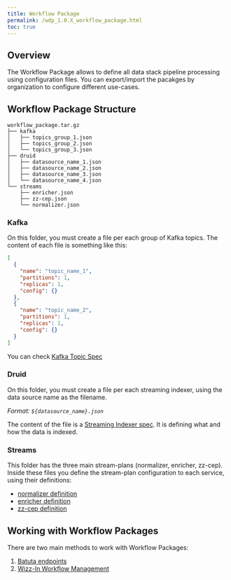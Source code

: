 ```yaml
---
title: Workflow Package
permalink: /wdp_1.0.X_workflow_package.html
toc: true
---
```


## Overview

The Workflow Package allows to define all data stack pipeline processing using configuration files. You can export/import the pacakges by organization to configure different use-cases.

## Workflow Package Structure

```
workflow_package.tar.gz
├── kafka
│   ├── topics_group_1.json
│   ├── topics_group_2.json
│   └── topics_group_3.json
├── druid
│   ├── datasource_name_1.json
│   ├── datasource_name_2.json
│   ├── datasource_name_3.json
│   └── datasource_name_4.json
└── streams
    ├── enricher.json
    ├── zz-cep.json
    └── normalizer.json
```

### Kafka

On this folder, you must create a file per each group of Kafka topics. The content of each file is something like this:

```json
[
  {
    "name": "topic_name_1",
    "partitions": 1,
    "replicas": 1,
    "config": {}
  },
  {
    "name": "topic_name_2",
    "partitions": 1,
    "replicas": 1,
    "config": {}
  }
]
```

You can check [Kafka Topic Spec](./wdp_1.0.X_batuta_kafka.html)


### Druid

On this folder, you must create a file per each streaming indexer, using the data source name as the filename.

*Format: `${datasource_name}.json`*

The content of the file is a [Streaming Indexer spec](./wdp_1.0.X_indexer_index.html#stream-indexing). It is defining what and how the data is indexed.

### Streams

This folder has the three main stream-plans (normalizer, enricher, zz-cep). Inside these files you define the stream-plan configuration to each service, using their definitions:

* [normalizer definition](./normalizer_0.7.3_stream_configuration.html)
* [enricher definition](./enricher_0.6.1_stream_configuration.html)
* [zz-cep definition](./zz-cep_0.5.1_stream_configuration.html)

## Working with Workflow Packages

There are two main methods to work with Workflow Packages:

1. [Batuta endpoints](./wdp_1.0.X_batuta_workflow.html)
2. [Wizz-In Workflow Management](./wdp_1.0.X_workflow_package_management.html)
